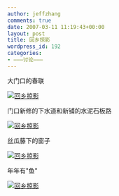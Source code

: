 ```yaml
---
author: jeffzhang
comments: true
date: 2007-03-11 11:19:43+00:00
layout: post
title: 回乡掠影
wordpress_id: 192
categories:
- ———讨论———
---
```


[](http://photo.blog.sina.com.cn/showpic.html#blogid=57f94311010006yf&url=http://static15.photo.sina.com.cn/orignal/57f943118fc8f3bfd0ebe)[](http://photo.blog.sina.com.cn/showpic.html#blogid=57f94311010006yf&url=http://static5.photo.sina.com.cn/orignal/57f94311a665bfdc04b44)[](http://photo.blog.sina.com.cn/showpic.html#blogid=57f94311010006yf&url=http://static2.photo.sina.com.cn/orignal/57f94311f300a277776e1)

大门口的春联

[![回乡掠影](http://simg.sinajs.cn/blog7style/images/common/sg_trans.gif)](http://photo.blog.sina.com.cn/showpic.html#blogid=57f94311010006yf&url=http://static3.photo.sina.com.cn/orignal/57f9431104378357e7492)

门口新修的下水道和新铺的水泥石板路

[![回乡掠影](http://simg.sinajs.cn/blog7style/images/common/sg_trans.gif)](http://photo.blog.sina.com.cn/showpic.html#blogid=57f94311010006yf&url=http://static2.photo.sina.com.cn/orignal/57f94311f300a277776e1)

丝瓜藤下的窗子

[![回乡掠影](http://simg.sinajs.cn/blog7style/images/common/sg_trans.gif)](http://photo.blog.sina.com.cn/showpic.html#blogid=57f94311010006yf&url=http://static5.photo.sina.com.cn/orignal/57f94311a665bfdc04b44)

年年有"鱼"

[![回乡掠影](http://simg.sinajs.cn/blog7style/images/common/sg_trans.gif)](http://photo.blog.sina.com.cn/showpic.html#blogid=57f94311010006yf&url=http://static15.photo.sina.com.cn/orignal/57f943118fc8f3bfd0ebe)
